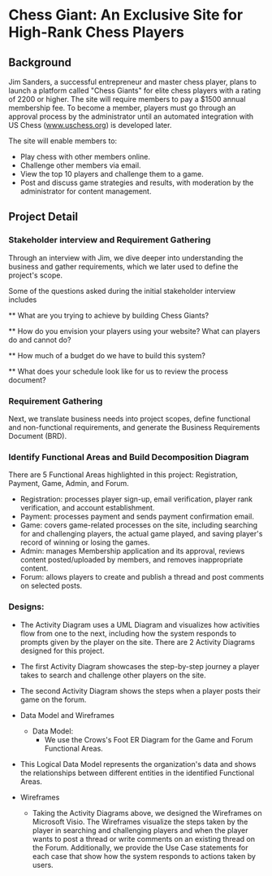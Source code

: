 # Chess Giant: An Exclusive Site for High-Rank Chess Players

## Background
Jim Sanders, a successful entrepreneur and master chess player, plans to launch a platform called "Chess Giants" for elite chess players with a rating of 2200 or higher. The site will require members to pay a $1500 annual membership fee. To become a member, players must go through an approval process by the administrator until an automated integration with US Chess (www.uschess.org) is developed later.

The site will enable members to:

* Play chess with other members online.
* Challenge other members via email.
* View the top 10 players and challenge them to a game.
* Post and discuss game strategies and results, with moderation by the administrator for content management.

## Project Detail
### Stakeholder interview and Requirement Gathering

  Through an interview with Jim, we dive deeper into understanding the business and gather requirements, which we later used to define the project's scope.

  Some of the questions asked during the initial stakeholder interview includes

  ** What are you trying to achieve by building Chess Giants?
 
 ** How do you envision your players using your website? What can players do and cannot do?
 
 ** How much of a budget do we have to build this system?
 
 ** What does your schedule look like for us to review the process document?

### Requirement Gathering

  Next, we translate business needs into project scopes, define functional and non-functional requirements, and generate the Business Requirements Document (BRD).

### Identify Functional Areas and Build Decomposition Diagram
  There are 5 Functional Areas highlighted in this project: Registration, Payment, Game, Admin, and Forum.
 
 * Registration: processes player sign-up, email verification, player rank verification, and account establishment.
 * Payment: processes payment and sends payment confirmation email.
 * Game: covers game-related processes on the site, including searching for and challenging players, the actual game played, and saving player's record of winning or losing the games.
 * Admin: manages Membership application and its approval, reviews content posted/uploaded by members, and removes inappropriate content.
 * Forum: allows players to create and publish a thread and post comments on selected posts.


### Designs: 
* The Activity Diagram uses a UML Diagram and visualizes how activities flow from one to the next, including how the system responds to prompts given by the player on the site. There are 2 Activity Diagrams designed for this project.
 * The first Activity Diagram showcases the step-by-step journey a player takes to search and challenge other players on the site.
 * The second Activity Diagram shows the steps when a player posts their game on the forum.
    
    
* Data Model and Wireframes

  * Data Model:
    * We use the Crows's Foot ER Diagram for the Game and Forum Functional Areas.
 * This Logical Data Model represents the organization's data and shows the relationships between different entities in the identified Functional Areas.


  * Wireframes
    * Taking the Activity Diagrams above, we designed the Wireframes on Microsoft Visio. The Wireframes visualize the steps taken by the player in searching and challenging players and when the player wants to post a thread or write comments on an existing thread on the Forum. Additionally, we provide the Use Case statements for each case that show how the system responds to actions taken by users.
